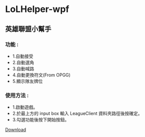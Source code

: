 # LoLHelper-wpf

## 英雄聯盟小幫手
### 功能 :
* 1.自動接受
* 2.自動選角
* 3.自動喊路
* 4.自動更換符文(From OPGG)
* 5.顯示隊友牌位

### 使用方法 :
* 1.啟動遊戲。
* 2.於最上方的 input box 輸入 LeagueClient 資料夾路徑後按確定。
* 3.勾選功能後按下開始按鈕。

[Download](https://reurl.cc/kVQdq9)
